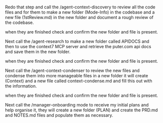 Redo that step and call the /agent-context-discovery to review all the code files and for them to make a new folder (Mode-Info) in the codebase and a new file (1stReview.md) in the new folder and document a rough review of the codebase.

when they are finished check and confirm the new folder and file is present.

Next call the /agent-research to make a new folder called APIDOCS and then to use the context7 MCP server and retrieve the puter.com api docs and save them in the new folder.

when they are finished check and confirm the new folder and file is present.

Next call the /agent-context-condenser to review the new files and condense them into more manageable files in a new folder it will create (Context) and a new file called context-condense.md and fill this out with the information.

when they are finished check and confirm the new folder and file is present.

Next call the /manager-onboarding mode to receive my initial plans and help organise it, they will create a new folder (PLAN) and create the PRD.md and NOTES.md files and populate them as necessary.

